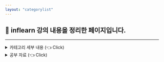 ```yaml
---
layout: "categorylist"
---
```

## 📝 inflearn 강의 내용을 정리한 페이지입니다.

---

<details class="category-detail">
   <summary class="category-summary"> 카테고리 세부 내용 (👈 Click)</summary>
   <div class="category-content">
      제 IT 기술 공부의 시작과 끝은 인프런입니다~! 영한님 최고!
   </div>
</details>


<details class="category-detail">
    <summary class="category-summary"> 공부 자료 (👈 Click)</summary>
    <div class="category-content">
		<div>
			<strong><a href="https://www.inflearn.com/course/%EC%8A%A4%ED%94%84%EB%A7%81-%EC%9E%85%EB%AC%B8-%EC%8A%A4%ED%94%84%EB%A7%81%EB%B6%80%ED%8A%B8">1. 스프링 입문 - 코드로 배우는 스프링 부트, 웹 MVC, DB 접근 기술</a></strong>
		</div>
		<div>
			<strong><a href="https://www.inflearn.com/course/%EC%8A%A4%ED%94%84%EB%A7%81-%ED%95%B5%EC%8B%AC-%EC%9B%90%EB%A6%AC-%EA%B8%B0%EB%B3%B8%ED%8E%B8">2. 스프링 핵심 원리 - 기본편</a></strong>
       </div>
       <div>
			<strong><a href="https://www.inflearn.com/course/%EC%8A%A4%ED%94%84%EB%A7%81-mvc-1">3. 스프링 MVC 1편 - 백엔드 웹 개발 핵심 기술</a></strong>        
        </div>
		<div>
			<strong><a href="https://www.inflearn.com/course/%EC%8A%A4%ED%94%84%EB%A7%81-mvc-2">4. 스프링 MVC 2편 - 백엔드 웹 개발 활용 기술</a></strong>
        </div>
       <div>
           <strong><a href="https://www.inflearn.com/course/%EC%8A%A4%ED%94%84%EB%A7%81-db-1">5. 스프링 DB 1편 - 데이터 접근 핵심 원리</a></strong>
        </div>
       <div>
           <strong><a href="https://www.inflearn.com/course/%EC%8A%A4%ED%94%84%EB%A7%81-db-2">6. 스프링 DB 2편 - 데이터 접근 활용 기술</a></strong>
        </div>
       <div>
           <strong><a href="https://www.inflearn.com/course/%EC%8A%A4%ED%94%84%EB%A7%81-%ED%95%B5%EC%8B%AC-%EC%9B%90%EB%A6%AC-%EA%B3%A0%EA%B8%89%ED%8E%B8">7. 스프링 핵심 원리 - 고급편</a></strong>
        </div>
       <div>
          <strong><a href="https://www.inflearn.com/course/%EC%8A%A4%ED%94%84%EB%A7%81%EB%B6%80%ED%8A%B8-%ED%95%B5%EC%8B%AC%EC%9B%90%EB%A6%AC-%ED%99%9C%EC%9A%A9">8. 스프링 부트 - 핵심 원리와 활용</a></strong> 
        </div>
       <div>
           <strong><a href="https://www.inflearn.com/course/spring-boot-restful-web-services/dashboard">9. Spring Boot를 이용한 RESTful Web Services 개발</a></strong>
        </div>
       <div>
            <strong><a href="https://www.inflearn.com/course/ORM-JPA-Basic/dashboard">10. 자바 ORM 표준 JPA 프로그래밍 - 기본편</a></strong>
        </div>
      	<div>
            <strong><a href="https://www.inflearn.com/course/%EC%8A%A4%ED%94%84%EB%A7%81-%EB%8D%B0%EC%9D%B4%ED%84%B0-JPA-%EC%8B%A4%EC%A0%84/dashboard">11. 실전! 스프링 데이터 JPA</a></strong>
        </div>
        <div>
          <strong><a href="https://www.inflearn.com/course/querydsl-%EC%8B%A4%EC%A0%84/dashboard">12. 실전! Querydsl</a></strong> 
        </div>
        <div>
           <strong><a href="https://www.inflearn.com/course/%EB%84%A4%ED%8A%B8%EC%9B%8C%ED%81%AC-%ED%95%B5%EC%8B%AC%EC%9D%B4%EB%A1%A0-%EA%B8%B0%EC%B4%88/dashboard">13. 외워서 끝내는 네트워크 핵심이론 - 기초</a></strong> 
        </div>
        <div>
           <strong><a href="https://www.inflearn.com/course/%EB%84%A4%ED%8A%B8%EC%9B%8C%ED%81%AC-%ED%95%B5%EC%8B%AC%EC%9D%B4%EB%A1%A0-%EC%9D%91%EC%9A%A9/dashboard">14. 외워서 끝내는 네트워크 핵심이론 - 응용</a></strong>
        </div>
        <div>
           <strong><a href="https://www.inflearn.com/course/practical-testing-%EC%8B%A4%EC%9A%A9%EC%A0%81%EC%9D%B8-%ED%85%8C%EC%8A%A4%ED%8A%B8-%EA%B0%80%EC%9D%B4%EB%93%9C/dashboard">15. Practical Testing: 실용적인 테스트 가이드</a></strong>
        </div>
        <div>
           <strong><a href="https://www.inflearn.com/course/%EC%BD%94%EC%96%B4-%EC%8A%A4%ED%94%84%EB%A7%81-%EC%8B%9C%ED%81%90%EB%A6%AC%ED%8B%B0/dashboard">16. 스프링 시큐리티 - Spring Boot 기반으로 개발하는 Spring Security</a></strong>
        </div>
   </div>  
</details>



